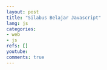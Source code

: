 ```yaml
---
layout: post
title: "Silabus Belajar Javascript"
lang: js
categories:
- web
- js
refs: []
youtube: 
comments: true
---
```



